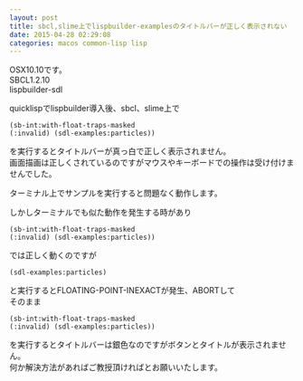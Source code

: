 ```yaml
---
layout: post
title: sbcl,slime上でlispbuilder-examplesのタイトルバーが正しく表示されない
date: 2015-04-28 02:29:08
categories: macos common-lisp lisp
---
```

<!-- {% raw %} -->
<p>OSX10.10です。<br>
 SBCL1.2.10<br>
 lispbuilder-sdl</p>

<p>quicklispでlispbuilder導入後、sbcl、slime上で</p>

<pre><code>(sb-int:with-float-traps-masked
(:invalid) (sdl-examples:particles))
</code></pre>

<p>を実行するとタイトルバーが真っ白で正しく表示されません。<br>
画面描画は正しくされているのですがマウスやキーボードでの操作は受け付けませんでした。</p>

<p>ターミナル上でサンプルを実行すると問題なく動作します。</p>

<p>しかしターミナルでも似た動作を発生する時があり</p>

<pre><code>(sb-int:with-float-traps-masked
(:invalid) (sdl-examples:particles))
</code></pre>

<p>では正しく動くのですが</p>

<pre><code>(sdl-examples:particles)
</code></pre>

<p>と実行するとFLOATING-POINT-INEXACTが発生、ABORTして<br>
そのまま</p>

<pre><code>(sb-int:with-float-traps-masked
(:invalid) (sdl-examples:particles))
</code></pre>

<p>を実行するとタイトルバーは銀色なのですがボタンとタイトルが表示されません。<br>
 何か解決方法があればご教授頂ければとお願いいたします。</p>
<!-- {% endraw %} -->
